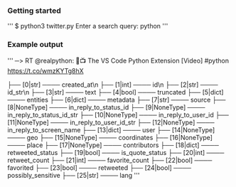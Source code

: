 ### Getting started
'''
$ python3 twitter.py
Enter a search query: python
'''
### Example output
'''
─> RT @realpython: 🐍📺 The VS Code Python Extension [Video]
#python https://t.co/wmzKYTg8hX

├── [0|str] ──── created_at\n
├── [1|int] ──── id\n
├── [2|str] ──── id_str\n
├── [3|str] ──── text
├── [4|bool] ──── truncated
├── [5|dict] ──── entities
├── [6|dict] ──── metadata
├── [7|str] ──── source
├── [8|NoneType] ──── in_reply_to_status_id
├── [9|NoneType] ──── in_reply_to_status_id_str
├── [10|NoneType] ──── in_reply_to_user_id
├── [11|NoneType] ──── in_reply_to_user_id_str
├── [12|NoneType] ──── in_reply_to_screen_name
├── [13|dict] ──── user
├── [14|NoneType] ──── geo
├── [15|NoneType] ──── coordinates
├── [16|NoneType] ──── place
├── [17|NoneType] ──── contributors
├── [18|dict] ──── retweeted_status
├── [19|bool] ──── is_quote_status
├── [20|int] ──── retweet_count
├── [21|int] ──── favorite_count
├── [22|bool] ──── favorited
├── [23|bool] ──── retweeted
├── [24|bool] ──── possibly_sensitive
├── [25|str] ──── lang
'''
